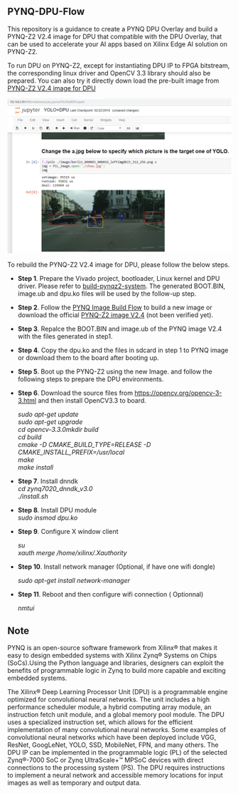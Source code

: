 ## PYNQ-DPU-Flow

This repository is a guidance to create a PYNQ DPU Overlay and build a PYNQ-Z2 V2.4 image for DPU that compatible with the DPU Overlay, that can be used to accelerate your AI apps based on Xilinx Edge AI solution on PYNQ-Z2.

To run DPU on PYNQ-Z2, except for instantiating DPU IP to FPGA bitstream, the corresponding linux driver and OpenCV 3.3 library should also be prepared. You can also try it directly down load the pre-built image from [PYNQ-Z2 V2.4 image for DPU](https://pan.baidu.com/s/1gOJaoJJ8z2jf-BaLklID3Q)

![](images/PYNQ_DPU_YOLO.PNG)

To rebuild the PYNQ-Z2 V2.4 image for DPU, please follow the below steps.

* **Step 1**. Prepare the Vivado project, bootloader, Linux kernel and DPU driver. Please refer to [build-pynqz2-system](https://github.com/xupsh/dnndk3.0-pynqz2/blob/master/build-pynqz2-system.md). The generated BOOT.BIN, image.ub and dpu.ko files will be used by the follow-up step.  

* **Step 2**. Follow the [PYNQ Image Build Flow](https://github.com/Xilinx/PYNQ/tree/master/sdbuild) to build a new image or download the official [PYNQ-Z2 image V2.4](http://www.pynq.io/board.html) (not been verified yet).  

* **Step 3**. Repalce the BOOT.BIN and image.ub of the PYNQ image V2.4 with the files generated in step1.  

* **Step 4**. Copy the dpu.ko and the files in sdcard in step 1 to PYNQ image or download them to the board after booting up.  

* **Step 5**. Boot up the PYNQ-Z2 using the new Image. and follow the following steps to prepare the DPU environments. 

* **Step 6**. Download the source files from https://opencv.org/opencv-3-3.html and then install OpenCV3.3 to board.  

  *sudo apt-get update*  
  *sudo apt-get upgrade*  
  *cd opencv-3.3.0mkdir build*  
  *cd build*  
  *cmake -D CMAKE_BUILD_TYPE=RELEASE -D CMAKE_INSTALL_PREFIX=/usr/local*  
  *make*  
  *make install*  

* **Step 7**. Install dnndk  
  *cd zynq7020_dnndk_v3.0*  
  *./install.sh*  

* **Step 8**. Install DPU module  
  *sudo insmod dpu.ko*  

* **Step 9**. Configure X window client  

  *su*  
  *xauth merge /home/xilinx/.Xauthority*  

* **Step 10**. Install network manager (Optional, if have one wifi dongle)  

  *sudo apt-get install network-manager*  

* **Step 11**. Reboot and then configure wifi connection ( Optionnal)    

  *nmtui*  




## Note

PYNQ is an open-source software framework from Xilinx® that makes it easy to design embedded systems with Xilinx Zynq® Systems on Chips (SoCs).Using the Python language and libraries, designers can exploit the benefits of programmable logic in Zynq to build more capable and exciting embedded systems.

The Xilinx® Deep Learning Processor Unit (DPU) is a programmable engine optimized for convolutional neural networks. The unit includes a high performance scheduler module, a hybrid computing array module, an instruction fetch unit module, and a global memory pool module. The DPU uses a specialized instruction set, which allows for the efficient implementation of many convolutional neural networks. Some examples of convolutional neural networks which have been deployed include VGG, ResNet, GoogLeNet, YOLO, SSD, MobileNet, FPN, and many others. The DPU IP can be implemented in the programmable logic (PL) of the selected Zynq®-7000 SoC or Zynq UltraScale+™ MPSoC devices with direct connections to the processing system (PS). The DPU requires instructions to implement a neural network and accessible memory locations for input images as well as temporary and output data. 